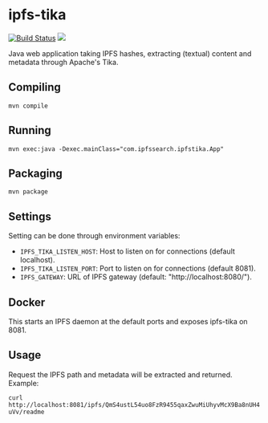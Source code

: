 # ipfs-tika
[![Build Status](https://travis-ci.org/ipfs-search/ipfs-tika.svg?branch=travis)](https://travis-ci.org/ipfs-search/ipfs-tika) [![](https://img.shields.io/docker/automated/ipfssearch/ipfs-tika.svg)](https://cloud.docker.com/u/ipfssearch/repository/docker/ipfssearch/ipfs-tika)

Java web application taking IPFS hashes, extracting (textual) content and metadata through Apache's Tika.

## Compiling
`mvn compile`

## Running
`mvn exec:java -Dexec.mainClass="com.ipfssearch.ipfstika.App"`

## Packaging
`mvn package`

## Settings
Setting can be done through environment variables:

* `IPFS_TIKA_LISTEN_HOST`: Host to listen on for connections (default localhost).
* `IPFS_TIKA_LISTEN_PORT`: Port to listen on for connections (default 8081).
* `IPFS_GATEWAY`: URL of IPFS gateway (default: "http://localhost:8080/").

## Docker
This starts an IPFS daemon at the default ports and exposes ipfs-tika on 8081.

## Usage
Request the IPFS path and metadata will be extracted and returned. Example:

`curl  http://localhost:8081/ipfs/QmS4ustL54uo8FzR9455qaxZwuMiUhyvMcX9Ba8nUH4uVv/readme`
